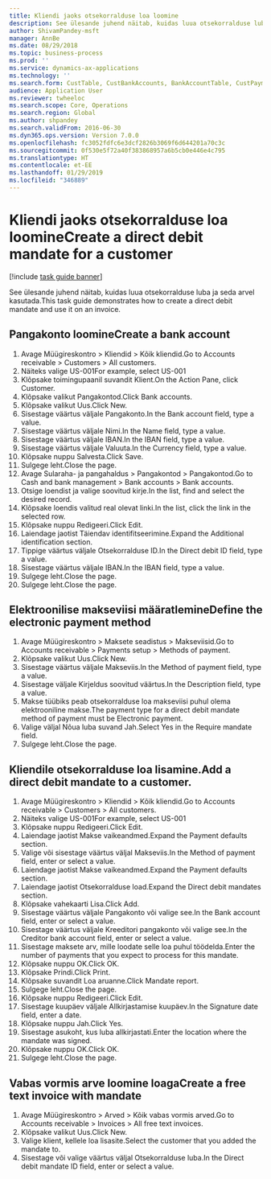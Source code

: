 ```yaml
---
title: Kliendi jaoks otsekorralduse loa loomine
description: See ülesande juhend näitab, kuidas luua otsekorralduse luba ja seda arvel kasutada.
author: ShivamPandey-msft
manager: AnnBe
ms.date: 08/29/2018
ms.topic: business-process
ms.prod: ''
ms.service: dynamics-ax-applications
ms.technology: ''
ms.search.form: CustTable, CustBankAccounts, BankAccountTable, CustPaymMode, CustDirectDebitMandate, BankAccountTableLookUp, SrsReportViewerForm,  LogisticsAddressCityLookup, CustFreeInvoice, CustTableLookup
audience: Application User
ms.reviewer: twheeloc
ms.search.scope: Core, Operations
ms.search.region: Global
ms.author: shpandey
ms.search.validFrom: 2016-06-30
ms.dyn365.ops.version: Version 7.0.0
ms.openlocfilehash: fc3052fdfc6e3dcf2826b3069f6d644201a70c3c
ms.sourcegitcommit: 0f530e5f72a40f383868957a6b5cb0e446e4c795
ms.translationtype: HT
ms.contentlocale: et-EE
ms.lasthandoff: 01/29/2019
ms.locfileid: "346889"
---
```

# <a name="create-a-direct-debit-mandate-for-a-customer"></a><span data-ttu-id="84333-103">Kliendi jaoks otsekorralduse loa loomine</span><span class="sxs-lookup"><span data-stu-id="84333-103">Create a direct debit mandate for a customer</span></span>

[!include [task guide banner](../../includes/task-guide-banner.md)]

<span data-ttu-id="84333-104">See ülesande juhend näitab, kuidas luua otsekorralduse luba ja seda arvel kasutada.</span><span class="sxs-lookup"><span data-stu-id="84333-104">This task guide demonstrates how to create a direct debit mandate and use it on an invoice.</span></span>


## <a name="create-a-bank-account"></a><span data-ttu-id="84333-105">Pangakonto loomine</span><span class="sxs-lookup"><span data-stu-id="84333-105">Create a bank account</span></span>
1. <span data-ttu-id="84333-106">Avage Müügireskontro > Kliendid > Kõik kliendid.</span><span class="sxs-lookup"><span data-stu-id="84333-106">Go to Accounts receivable > Customers > All customers.</span></span>
2. <span data-ttu-id="84333-107">Näiteks valige US-001</span><span class="sxs-lookup"><span data-stu-id="84333-107">For example, select US-001</span></span>
3. <span data-ttu-id="84333-108">Klõpsake toimingupaanil suvandit Klient.</span><span class="sxs-lookup"><span data-stu-id="84333-108">On the Action Pane, click Customer.</span></span>
4. <span data-ttu-id="84333-109">Klõpsake valikut Pangakontod.</span><span class="sxs-lookup"><span data-stu-id="84333-109">Click Bank accounts.</span></span>
5. <span data-ttu-id="84333-110">Klõpsake valikut Uus.</span><span class="sxs-lookup"><span data-stu-id="84333-110">Click New.</span></span>
6. <span data-ttu-id="84333-111">Sisestage väärtus väljale Pangakonto.</span><span class="sxs-lookup"><span data-stu-id="84333-111">In the Bank account field, type a value.</span></span>
7. <span data-ttu-id="84333-112">Sisestage väärtus väljale Nimi.</span><span class="sxs-lookup"><span data-stu-id="84333-112">In the Name field, type a value.</span></span>
8. <span data-ttu-id="84333-113">Sisestage väärtus väljale IBAN.</span><span class="sxs-lookup"><span data-stu-id="84333-113">In the IBAN field, type a value.</span></span>
9. <span data-ttu-id="84333-114">Sisestage väärtus väljale Valuuta.</span><span class="sxs-lookup"><span data-stu-id="84333-114">In the Currency field, type a value.</span></span>
10. <span data-ttu-id="84333-115">Klõpsake nuppu Salvesta.</span><span class="sxs-lookup"><span data-stu-id="84333-115">Click Save.</span></span>
11. <span data-ttu-id="84333-116">Sulgege leht.</span><span class="sxs-lookup"><span data-stu-id="84333-116">Close the page.</span></span>
12. <span data-ttu-id="84333-117">Avage Sularaha- ja pangahaldus > Pangakontod > Pangakontod.</span><span class="sxs-lookup"><span data-stu-id="84333-117">Go to Cash and bank management > Bank accounts > Bank accounts.</span></span>
13. <span data-ttu-id="84333-118">Otsige loendist ja valige soovitud kirje.</span><span class="sxs-lookup"><span data-stu-id="84333-118">In the list, find and select the desired record.</span></span>
14. <span data-ttu-id="84333-119">Klõpsake loendis valitud real olevat linki.</span><span class="sxs-lookup"><span data-stu-id="84333-119">In the list, click the link in the selected row.</span></span>
15. <span data-ttu-id="84333-120">Klõpsake nuppu Redigeeri.</span><span class="sxs-lookup"><span data-stu-id="84333-120">Click Edit.</span></span>
16. <span data-ttu-id="84333-121">Laiendage jaotist Täiendav identifitseerimine.</span><span class="sxs-lookup"><span data-stu-id="84333-121">Expand the Additional identification section.</span></span>
17. <span data-ttu-id="84333-122">Tippige väärtus väljale Otsekorralduse ID.</span><span class="sxs-lookup"><span data-stu-id="84333-122">In the Direct debit ID field, type a value.</span></span>
18. <span data-ttu-id="84333-123">Sisestage väärtus väljale IBAN.</span><span class="sxs-lookup"><span data-stu-id="84333-123">In the IBAN field, type a value.</span></span>
19. <span data-ttu-id="84333-124">Sulgege leht.</span><span class="sxs-lookup"><span data-stu-id="84333-124">Close the page.</span></span>
20. <span data-ttu-id="84333-125">Sulgege leht.</span><span class="sxs-lookup"><span data-stu-id="84333-125">Close the page.</span></span>

## <a name="define-the-electronic-payment-method"></a><span data-ttu-id="84333-126">Elektroonilise makseviisi määratlemine</span><span class="sxs-lookup"><span data-stu-id="84333-126">Define the electronic payment method</span></span>
1. <span data-ttu-id="84333-127">Avage Müügireskontro > Maksete seadistus > Makseviisid.</span><span class="sxs-lookup"><span data-stu-id="84333-127">Go to Accounts receivable > Payments setup > Methods of payment.</span></span>
2. <span data-ttu-id="84333-128">Klõpsake valikut Uus.</span><span class="sxs-lookup"><span data-stu-id="84333-128">Click New.</span></span>
3. <span data-ttu-id="84333-129">Sisestage väärtus väljale Makseviis.</span><span class="sxs-lookup"><span data-stu-id="84333-129">In the Method of payment field, type a value.</span></span>
4. <span data-ttu-id="84333-130">Sisestage väljale Kirjeldus soovitud väärtus.</span><span class="sxs-lookup"><span data-stu-id="84333-130">In the Description field, type a value.</span></span>
5. <span data-ttu-id="84333-131">Makse tüübiks peab otsekorralduse loa makseviisi puhul olema elektrooniline makse.</span><span class="sxs-lookup"><span data-stu-id="84333-131">The payment type for a direct debit mandate method of payment must be Electronic payment.</span></span>
6. <span data-ttu-id="84333-132">Valige väljal Nõua luba suvand Jah.</span><span class="sxs-lookup"><span data-stu-id="84333-132">Select Yes in the Require mandate field.</span></span>
7. <span data-ttu-id="84333-133">Sulgege leht.</span><span class="sxs-lookup"><span data-stu-id="84333-133">Close the page.</span></span>

## <a name="add-a-direct-debit-mandate-to-a-customer"></a><span data-ttu-id="84333-134">Kliendile otsekorralduse loa lisamine.</span><span class="sxs-lookup"><span data-stu-id="84333-134">Add a direct debit mandate to a customer.</span></span>
1. <span data-ttu-id="84333-135">Avage Müügireskontro > Kliendid > Kõik kliendid.</span><span class="sxs-lookup"><span data-stu-id="84333-135">Go to Accounts receivable > Customers > All customers.</span></span>
2. <span data-ttu-id="84333-136">Näiteks valige US-001</span><span class="sxs-lookup"><span data-stu-id="84333-136">For example, select US-001</span></span>
3. <span data-ttu-id="84333-137">Klõpsake nuppu Redigeeri.</span><span class="sxs-lookup"><span data-stu-id="84333-137">Click Edit.</span></span>
4. <span data-ttu-id="84333-138">Laiendage jaotist Makse vaikeandmed.</span><span class="sxs-lookup"><span data-stu-id="84333-138">Expand the Payment defaults section.</span></span>
5. <span data-ttu-id="84333-139">Valige või sisestage väärtus väljal Makseviis.</span><span class="sxs-lookup"><span data-stu-id="84333-139">In the Method of payment field, enter or select a value.</span></span>
6. <span data-ttu-id="84333-140">Laiendage jaotist Makse vaikeandmed.</span><span class="sxs-lookup"><span data-stu-id="84333-140">Expand the Payment defaults section.</span></span>
7. <span data-ttu-id="84333-141">Laiendage jaotist Otsekorralduse load.</span><span class="sxs-lookup"><span data-stu-id="84333-141">Expand the Direct debit mandates section.</span></span>
8. <span data-ttu-id="84333-142">Klõpsake vahekaarti Lisa.</span><span class="sxs-lookup"><span data-stu-id="84333-142">Click Add.</span></span>
9. <span data-ttu-id="84333-143">Sisestage väärtus väljale Pangakonto või valige see.</span><span class="sxs-lookup"><span data-stu-id="84333-143">In the Bank account field, enter or select a value.</span></span>
10. <span data-ttu-id="84333-144">Sisestage väärtus väljale Kreeditori pangakonto või valige see.</span><span class="sxs-lookup"><span data-stu-id="84333-144">In the Creditor bank account field, enter or select a value.</span></span>
11. <span data-ttu-id="84333-145">Sisestage maksete arv, mille loodate selle loa puhul töödelda.</span><span class="sxs-lookup"><span data-stu-id="84333-145">Enter the number of payments that you expect to process for this mandate.</span></span>
12. <span data-ttu-id="84333-146">Klõpsake nuppu OK.</span><span class="sxs-lookup"><span data-stu-id="84333-146">Click OK.</span></span>
13. <span data-ttu-id="84333-147">Klõpsake Prindi.</span><span class="sxs-lookup"><span data-stu-id="84333-147">Click Print.</span></span>
14. <span data-ttu-id="84333-148">Klõpsake suvandit Loa aruanne.</span><span class="sxs-lookup"><span data-stu-id="84333-148">Click Mandate report.</span></span>
15. <span data-ttu-id="84333-149">Sulgege leht.</span><span class="sxs-lookup"><span data-stu-id="84333-149">Close the page.</span></span>
16. <span data-ttu-id="84333-150">Klõpsake nuppu Redigeeri.</span><span class="sxs-lookup"><span data-stu-id="84333-150">Click Edit.</span></span>
17. <span data-ttu-id="84333-151">Sisestage kuupäev väljale Allkirjastamise kuupäev.</span><span class="sxs-lookup"><span data-stu-id="84333-151">In the Signature date field, enter a date.</span></span>
18. <span data-ttu-id="84333-152">Klõpsake nuppu Jah.</span><span class="sxs-lookup"><span data-stu-id="84333-152">Click Yes.</span></span>
19. <span data-ttu-id="84333-153">Sisestage asukoht, kus luba allkirjastati.</span><span class="sxs-lookup"><span data-stu-id="84333-153">Enter the location where the mandate was signed.</span></span>
20. <span data-ttu-id="84333-154">Klõpsake nuppu OK.</span><span class="sxs-lookup"><span data-stu-id="84333-154">Click OK.</span></span>
21. <span data-ttu-id="84333-155">Sulgege leht.</span><span class="sxs-lookup"><span data-stu-id="84333-155">Close the page.</span></span>

## <a name="create-a-free-text-invoice-with-mandate"></a><span data-ttu-id="84333-156">Vabas vormis arve loomine loaga</span><span class="sxs-lookup"><span data-stu-id="84333-156">Create a free text invoice with mandate</span></span>
1. <span data-ttu-id="84333-157">Avage Müügireskontro > Arved > Kõik vabas vormis arved.</span><span class="sxs-lookup"><span data-stu-id="84333-157">Go to Accounts receivable > Invoices > All free text invoices.</span></span>
2. <span data-ttu-id="84333-158">Klõpsake valikut Uus.</span><span class="sxs-lookup"><span data-stu-id="84333-158">Click New.</span></span>
3. <span data-ttu-id="84333-159">Valige klient, kellele loa lisasite.</span><span class="sxs-lookup"><span data-stu-id="84333-159">Select the customer that you added the mandate to.</span></span>
4. <span data-ttu-id="84333-160">Sisestage või valige väärtus väljal Otsekorralduse luba.</span><span class="sxs-lookup"><span data-stu-id="84333-160">In the Direct debit mandate ID field, enter or select a value.</span></span>

